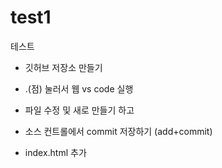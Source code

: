 # test1
테스트

+ 깃허브 저장소 만들기

+ .(점) 눌러서 웹 vs code 실행

+ 파일 수정 및 새로 만들기 하고

+ 소스 컨트롤에서 commit 저장하기 (add+commit)

+ index.html 추가